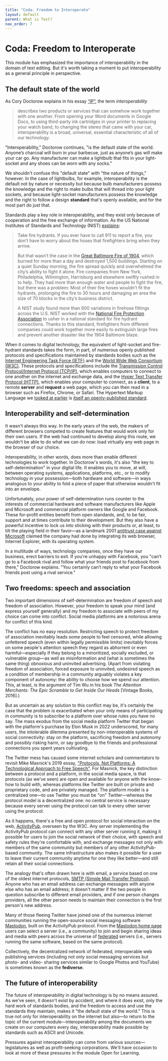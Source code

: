 ```yaml
---
title: "Coda: Freedom to Interoperate"
layout: default
parent: What is Text?
nav_order: 7 
---
```

# Coda: Freedom to Interoperate

This module has emphasized the importance of interoperability in the domain of text editing. But it's worth taking a moment to put interoperability as a general principle in perspective.

## The default state of the world

As Cory Doctorow explains in his essay [“IP”](https://locusmag.com/2020/09/cory-doctorow-ip/), the term *interoperability*

> describes two products or services that can somehow work together with one another. From opening your Word documents in Google Docs, to using third-party ink cartridges in your printer to replacing your watch band, to changing the stereo that came with your car, interoperability is a broad, universal, essential characteristic of all of our technology.

"Interoperability," Doctorow continues, "is the default state of the world. Anyone’s charcoal will burn in your barbecue, just as anyone’s gas will make your car go. Any manufacturer can make a lightbulb that fits in your light-socket and any shoes can be worn with any socks."

We shouldn't confuse this "default state" with "the nature of things," however. In the case of lightbulbs, for example, interoperability is the default not by nature or necessity but because bulb manufacturers possess the knowledge and the right to make bulbs that will thread into your light sockets, and because light-socket manufacturers possess the knowledge and the right to follow a design **standard** that's openly available, and for the most part do just that.

Standards play a key role in interoperability, and they exist only because of cooperation and the free exchange of information. As the US National Institutes of Standards and Technology (NIST) [explains](https://www.nist.gov/feature-stories/why-you-need-standards):

> Take fire hydrants. If you ever have to call 911 to report a fire, you don’t have to worry about the hoses that firefighters bring when they arrive.
>
> But that wasn’t the case in the [Great Baltimore Fire of 1904](https://baltimorepolicemuseum.com/en/business-economy/our-police-3/baltimore-fire-1904), which burned for more than a day and destroyed 1,500 buildings. Starting on a quiet Sunday morning, the fire spread quickly and overwhelmed the city’s ability to fight it alone. Fire companies from New York, Philadelphia, Wilmington, Harrisburg and elsewhere swiftly rushed in to help. They had more than enough water and people to fight the fire, but there was a problem: Most of their fire hoses wouldn’t fit the hydrants, prolonging the fire to 30 hours and damaging an area the size of 70 blocks in the city’s business district.
>
> A NIST study found more than 600 variations in firehose fittings across the U.S. NIST worked with the [National Fire Protection Association](https://www.nfpa.org/) to usher in a national standard for fire hydrant connections. Thanks to this standard, firefighters from different companies could work together more easily to extinguish large fires and prevent another disaster like the 1904 Baltimore blaze.

When it comes to digital technology, the equivalent of light-socket and fire-hydrant standards takes the form, in part, of numerous openly published protocols and specifications maintained by standards bodies such as the [Internet Engineering Task Force (IETF)](https://www.ietf.org/standards/) and the [World Wide Web Consortium (W3C)](https://www.w3.org/). These protocols and specifications include the [Transmission Control Protocol/Internet Protocol (TCP/IP)](https://www.computerhope.com/jargon/t/tcpip.htm), which enables computers to connect to one another on the internet and exchange data, and the [Hyper Text Transfer Protocol (HTTP)](https://www.computerhope.com/jargon/h/http.htm), which enables your computer to connect, as a **client**, to a remote **server** and **request** a web page, which you can then read in a browser such as Firefox, Chrome, or Safari. The Hypertext Markup Language we [looked at earlier](/critical-digital-practices/kinds-of-text#html) is [itself an openly-published standard](https://html.spec.whatwg.org/).

## Interoperability and self-determination

It wasn't always this way. In the early years of the web, the makers of different browsers competed to create features that would work only for their own users. If the web had continued to develop along this route, we wouldn’t be able to do what we can do now: load virtually any web page in the browser of our choice.

Interoperability, in other words, does more than enable different technologies to work together. In Doctorow's words, it's also "the key to self-determination" in your digital life. It enables you to move, at will, between operating systems, applications, platforms, etc., or to modify technology in your possession&mdash;both hardware and software&mdash;in ways analogous to your ability to fold a piece of paper that otherwise wouldn't fit into an envelope.

Unfortunately, your power of self-determination runs counter to the interests of commercial hardware and software manufacturers like Apple and Microsoft and commercial platform owners like Google and Facebook. These for-profit entities benefit from open standards, and, to be fair, support and at times contribute to their development. But they also have a powerful incentive to lock us into sticking with their products or, at least, to tilt the playing field in their favor&mdash;as a landmark 2001 [antitrust case against Microsoft](https://en.wikipedia.org/wiki/United_States_v._Microsoft_Corp.) claimed the company had done by integrating its web browser, Internet Explorer, with its operating system.

In a multitude of ways, technology companies, once they have our business, erect barriers to exit. If you're unhappy with Facebook, you "can’t go to a Facebook rival and follow what your friends post to Facebook from there," Doctorow explains. "You certainly can’t reply to what your Facebook friends post using a rival service."

## Two freedoms: speech and association

Two important dimensions of self-determination are freedom of speech and freedom of association. However, your freedom to speak your mind (and express yourself generally) and my freedom to associate with peers of my choice can come into conflict. Social media platforms are a notorious arena for conflict of this kind.

The conflict has no easy resolution. Restricting speech to protect freedom of association inevitably leads some people to feel censored, while allowing unfettered speech (even within legally permissible limits) inevitably forces on some people's attention speech they regard as abhorrent or even harmful&mdash;especially if they belong to a minoritized, socially excluded, or vulnerable group&mdash;as well as misinformation and (what is sometimes the same thing) obnoxious and uninvited advertising. (Apart from violating freedom of association, forced exposure to uninvited, undesired speech as a condition of membership in a community arguably violates a key component of autonomy: the ability to choose how we spend our attention. This, at least, is the argument of Tim Wu in his book *The Attention Merchants: The Epic Scramble to Get Inside Our Heads* \[Vintage Books, 2016\].)

But as uncertain as any solution to this conflict may be, it's certainly the case that the problem is exacerbated when your only means of participating in community is to subscribe to a platform over whose rules you have no say. The mass exodus from the social media platform Twitter that began with the platform's purchase by Elon Musk in 2022 underscored, for many users, the intolerable dilemma presented by non-interoperable systems of social connectivity: stay on the platform, sacrificing freedom and autonomy and possibly risking harm, or say goodbye to the friends and professional connections you spent years cultivating.

The Twitter mess has caused some internet scholars and commentators to revisit Mike Masnick's 2019 essay, ["Protocols, Not Platforms: A Technological Approach to Free Speech"](https://knightcolumbia.org/content/protocols-not-platforms-a-technological-approach-to-free-speech). For Masnick, the key distinction between a protocol and a platform, in the social media space, is that protocols (as we've seen) are open and available for anyone with the know-how to build with, whereas platforms like Twitter are built on private and proprietary code, and are privately managed. The platform model is a centralized one&mdash;to use Twitter you must be "on" Twitter&mdash;whereas the protocol model is a decentralized one: no central service is necessary because every server using the protocol can talk to every other server using the protocol.  

As it happens, there's a free and open protocol for social interaction on the web, [ActivityPub](https://www.w3.org/TR/activitypub/), overseen by the W3C. Any server implementing the ActivityPub protocol can connect with any other server running it, making it possible for users to join the social network of their choice, with speech and safety rules they're comfortable with, and exchange messages not only with members of the same community but members of any other ActivityPub-based community. The same infrastructure also makes it possible for a user to leave their current community anytime for one they like better&mdash;and still retain all their social connections.

The analogy that's often drawn here is with email, a service based on one of the oldest internet protocols, [SMTP (Simple Mail Transfer Protocol)](https://www.computerhope.com/jargon/s/smtp.htm). Anyone who has an email address can exchange messages with anyone else who has an email address; it doesn't matter if the two people in question subscribe to different email providers, and if one person changes providers, all the other person needs to maintain their connection is the first person's new address.

Many of those fleeing Twitter have joined one of the numerous internet communities running the open-source social messaging software [Mastodon](https://github.com/mastodon/mastodon), built on the ActivityPub protocol. From the [Mastodon home page](https://joinmastodon.org/) users can select a server (i.e., a community) to join and begin sharing ideas and media with peers across the universe of [federated](https://docs.joinmastodon.org/#federation) servers (i.e., servers running the same software, based on the same protocol).

Collectively, the decentralized network of federated, interoperable web publishing services (including not only social messaging services but photo- and video- sharing services similar to Google Photos and YouTube) is sometimes known as the **fediverse**.

## The future of interoperability

The future of interoperability in digital technology is by no means assured. As we've seen, it doesn't exist by accident, and where it does exist, only the hard work of standards bodies, and the freedom to access and use the standards they maintain, makes it "the default state of the world." This is true not only for interoperability on the internet but also&mdash;to return to the topic of the current module&mdash;interoperability among the documents we create on our computers every day, interoperability made possible by standards such as ASCII and Unicode.

Pressures against interoperability can come from various sources&mdash;legislatures as well as profit-seeking corporations. We'll have occasion to look at more of these pressures in the module Open for Learning.



